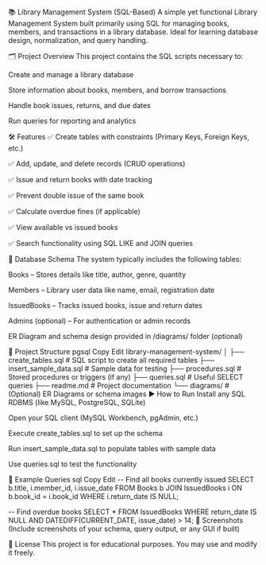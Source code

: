 📚 Library Management System (SQL-Based)
A simple yet functional Library Management System built primarily using SQL for managing books, members, and transactions in a library database. Ideal for learning database design, normalization, and query handling.

🗂️ Project Overview
This project contains the SQL scripts necessary to:

Create and manage a library database

Store information about books, members, and borrow transactions

Handle book issues, returns, and due dates

Run queries for reporting and analytics

🛠️ Features
✅ Create tables with constraints (Primary Keys, Foreign Keys, etc.)

✅ Add, update, and delete records (CRUD operations)

✅ Issue and return books with date tracking

✅ Prevent double issue of the same book

✅ Calculate overdue fines (if applicable)

✅ View available vs issued books

✅ Search functionality using SQL LIKE and JOIN queries

🧩 Database Schema
The system typically includes the following tables:

Books – Stores details like title, author, genre, quantity

Members – Library user data like name, email, registration date

IssuedBooks – Tracks issued books, issue and return dates

Admins (optional) – For authentication or admin records

ER Diagram and schema design provided in /diagrams/ folder (optional)

📁 Project Structure
pgsql
Copy
Edit
library-management-system/
│
├── create_tables.sql         # SQL script to create all required tables
├── insert_sample_data.sql    # Sample data for testing
├── procedures.sql            # Stored procedures or triggers (if any)
├── queries.sql               # Useful SELECT queries
├── readme.md                 # Project documentation
└── diagrams/                 # (Optional) ER Diagrams or schema images
▶️ How to Run
Install any SQL RDBMS (like MySQL, PostgreSQL, SQLite)

Open your SQL client (MySQL Workbench, pgAdmin, etc.)

Execute create_tables.sql to set up the schema

Run insert_sample_data.sql to populate tables with sample data

Use queries.sql to test the functionality

🧪 Example Queries
sql
Copy
Edit
-- Find all books currently issued
SELECT b.title, i.member_id, i.issue_date 
FROM Books b
JOIN IssuedBooks i ON b.book_id = i.book_id
WHERE i.return_date IS NULL;

-- Find overdue books
SELECT * FROM IssuedBooks
WHERE return_date IS NULL AND DATEDIFF(CURRENT_DATE, issue_date) > 14;
📸 Screenshots
(Include screenshots of your schema, query output, or any GUI if built)

📃 License
This project is for educational purposes. You may use and modify it freely.
